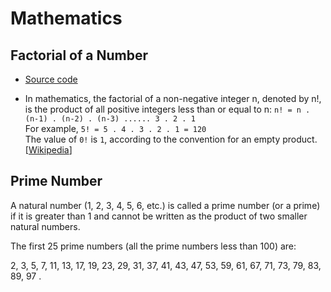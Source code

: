 # Mathematics

## Factorial of a Number

- [Source code](./factorial_of_n.cpp)

- In mathematics, the factorial of a non-negative integer n, denoted by n!, is the product of all positive integers less than or equal to n:
`n! = n . (n-1) . (n-2) . (n-3) ...... 3 . 2 . 1`  
For example,  `5! = 5 . 4 . 3 . 2 . 1 = 120`  
The value of `0!` is `1`, according to the convention for an empty product. [[Wikipedia](https://en.wikipedia.org/wiki/Factorial)]

## Prime Number
A natural number (1, 2, 3, 4, 5, 6, etc.) is called a prime number (or a prime) if it is greater than 1 and cannot be written as the product of two smaller natural numbers.

The first 25 prime numbers (all the prime numbers less than 100) are:

2, 3, 5, 7, 11, 13, 17, 19, 23, 29, 31, 37, 41, 43, 47, 53, 59, 61, 67, 71, 73, 79, 83, 89, 97 .
